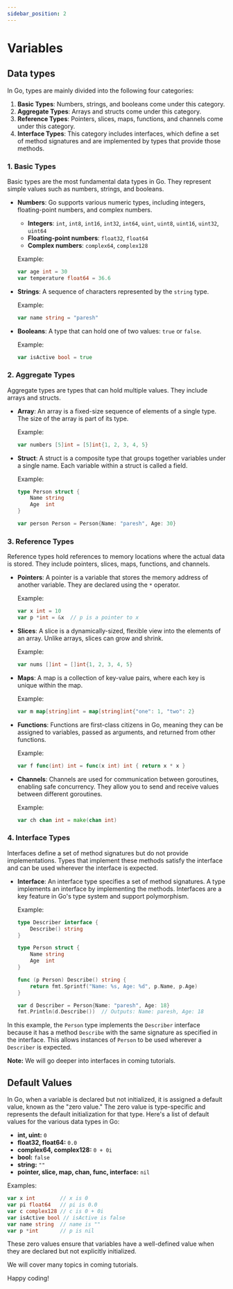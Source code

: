 ```yaml
---
sidebar_position: 2
---
```


# Variables

## Data types

In Go, types are mainly divided into the following four categories:

1. **Basic Types**: Numbers, strings, and booleans come under this category.
2. **Aggregate Types**: Arrays and structs come under this category.
3. **Reference Types**: Pointers, slices, maps, functions, and channels come under this category.
4. **Interface Types**: This category includes interfaces, which define a set of method signatures and are implemented by types that provide those methods.

### 1. **Basic Types**

Basic types are the most fundamental data types in Go. They represent simple values such as numbers, strings, and booleans.

- **Numbers**: Go supports various numeric types, including integers, floating-point numbers, and complex numbers.

  - **Integers**: `int`, `int8`, `int16`, `int32`, `int64`, `uint`, `uint8`, `uint16`, `uint32`, `uint64`
  - **Floating-point numbers**: `float32`, `float64`
  - **Complex numbers**: `complex64`, `complex128`

  Example:

  ```go
  var age int = 30
  var temperature float64 = 36.6
  ```

- **Strings**: A sequence of characters represented by the `string` type.

  Example:

  ```go
  var name string = "paresh"
  ```

- **Booleans**: A type that can hold one of two values: `true` or `false`.

  Example:

  ```go
  var isActive bool = true
  ```

### 2. **Aggregate Types**

Aggregate types are types that can hold multiple values. They include arrays and structs.

- **Array**: An array is a fixed-size sequence of elements of a single type. The size of the array is part of its type.

  Example:

  ```go
  var numbers [5]int = [5]int{1, 2, 3, 4, 5}
  ```

- **Struct**: A struct is a composite type that groups together variables under a single name. Each variable within a struct is called a field.

  Example:

  ```go
  type Person struct {
      Name string
      Age  int
  }

  var person Person = Person{Name: "paresh", Age: 30}
  ```

### 3. **Reference Types**

Reference types hold references to memory locations where the actual data is stored. They include pointers, slices, maps, functions, and channels.

- **Pointers**: A pointer is a variable that stores the memory address of another variable. They are declared using the `*` operator.

  Example:

  ```go
  var x int = 10
  var p *int = &x  // p is a pointer to x
  ```

- **Slices**: A slice is a dynamically-sized, flexible view into the elements of an array. Unlike arrays, slices can grow and shrink.

  Example:

  ```go
  var nums []int = []int{1, 2, 3, 4, 5}
  ```

- **Maps**: A map is a collection of key-value pairs, where each key is unique within the map.

  Example:

  ```go
  var m map[string]int = map[string]int{"one": 1, "two": 2}
  ```

- **Functions**: Functions are first-class citizens in Go, meaning they can be assigned to variables, passed as arguments, and returned from other functions.

  Example:

  ```go
  var f func(int) int = func(x int) int { return x * x }
  ```

- **Channels**: Channels are used for communication between goroutines, enabling safe concurrency. They allow you to send and receive values between different goroutines.

  Example:

  ```go
  var ch chan int = make(chan int)
  ```

### 4. **Interface Types**

Interfaces define a set of method signatures but do not provide implementations. Types that implement these methods satisfy the interface and can be used wherever the interface is expected.

- **Interface**: An interface type specifies a set of method signatures. A type implements an interface by implementing the methods. Interfaces are a key feature in Go's type system and support polymorphism.

  Example:

  ```go
  type Describer interface {
      Describe() string
  }

  type Person struct {
      Name string
      Age  int
  }

  func (p Person) Describe() string {
      return fmt.Sprintf("Name: %s, Age: %d", p.Name, p.Age)
  }

  var d Describer = Person{Name: "paresh", Age: 18}
  fmt.Println(d.Describe())  // Outputs: Name: paresh, Age: 18
  ```

In this example, the `Person` type implements the `Describer` interface because it has a method `Describe` with the same signature as specified in the interface. This allows instances of `Person` to be used wherever a `Describer` is expected.

**Note:** We will go deeper into interfaces in coming tutorials.

## Default Values

In Go, when a variable is declared but not initialized, it is assigned a default value, known as the "zero value." The zero value is type-specific and represents the default initialization for that type. Here's a list of default values for the various data types in Go:

- **int, uint:** `0`
- **float32, float64:** `0.0`
- **complex64, complex128:** `0 + 0i`
- **bool:** `false`
- **string:** `""`
- **pointer, slice, map, chan, func, interface:** `nil`

Examples:

```go
var x int        // x is 0
var pi float64   // pi is 0.0
var c complex128 // c is 0 + 0i
var isActive bool // isActive is false
var name string  // name is ""
var p *int       // p is nil
```

These zero values ensure that variables have a well-defined value when they are declared but not explicitly initialized.

We will cover many topics in coming tutorials.

Happy coding!
